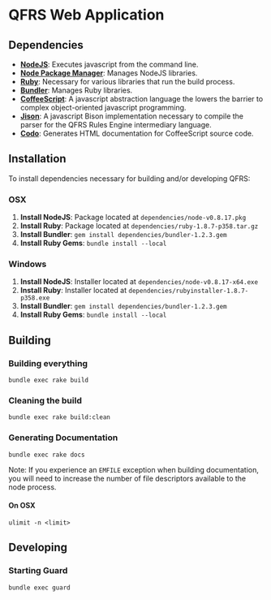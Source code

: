 # QFRS Web Application

## Dependencies

* __[NodeJS](http://nodejs.org/)__: Executes javascript from the command line.
* __[Node Package Manager](http://nodejs.org/)__: Manages NodeJS libraries.
* __[Ruby](http://www.ruby-lang.org/en/)__: Necessary for various libraries that run the build process.
* __[Bundler](http://gembundler.com)__: Manages Ruby libraries.
* __[CoffeeScript](http://coffeescript.org/)__: A javascript abstraction language the lowers the barrier to complex object-oriented javascript programming.
* __[Jison](http://zaach.github.com/jison/)__: A javascript Bison implementation necessary to compile the parser for the QFRS Rules Engine intermediary language.
* __[Codo](https://github.com/netzpirat/codo)__: Generates HTML documentation for CoffeeScript source code.

## Installation

To install dependencies necessary for building and/or developing QFRS:

### OSX

1. __Install NodeJS__: Package located at `dependencies/node-v0.8.17.pkg`
2. __Install Ruby__: Package located at `dependencies/ruby-1.8.7-p358.tar.gz`
3. __Install Bundler__: `gem install dependencies/bundler-1.2.3.gem`
4. __Install Ruby Gems__: `bundle install --local`

### Windows

1. __Install NodeJS__: Installer located at `dependencies/node-v0.8.17-x64.exe`
2. __Install Ruby__: Installer located at `dependencies/rubyinstaller-1.8.7-p358.exe`
3. __Install Bundler__: `gem install dependencies/bundler-1.2.3.gem`
4. __Install Ruby Gems__: `bundle install --local`

## Building

### Building everything

```
bundle exec rake build
```

### Cleaning the build

```
bundle exec rake build:clean
```

### Generating Documentation

```
bundle exec rake docs
```

Note: If you experience an `EMFILE` exception when building documentation, you will need to increase the number of file descriptors available to the node process.

#### On OSX

```
ulimit -n <limit>
```

## Developing

### Starting Guard

```
bundle exec guard
```
